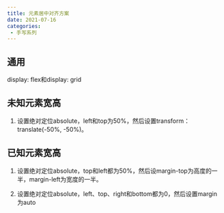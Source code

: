 ```yaml
---
title: 元素居中对齐方案
date: 2021-07-16
categories: 
 - 手写系列
---
```


## 通用
display: flex和display: grid

## 未知元素宽高
1. 设置绝对定位absolute，left和top为50%，然后设置transform：translate(-50%, -50%)。

## 已知元素宽高
1. 设置绝对定位absolute，top和left都为50%，然后设margin-top为高度的一半，margin-left为宽度的一半。


2. 设置绝对定位absolute，left、top、right和bottom都为0，然后设置margin为auto